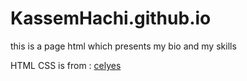 # KassemHachi.github.io
this is a page html which presents my bio and my skills 

HTML CSS is from : <a href="https://github.com/celyes/" target="_blank" >celyes</a>
